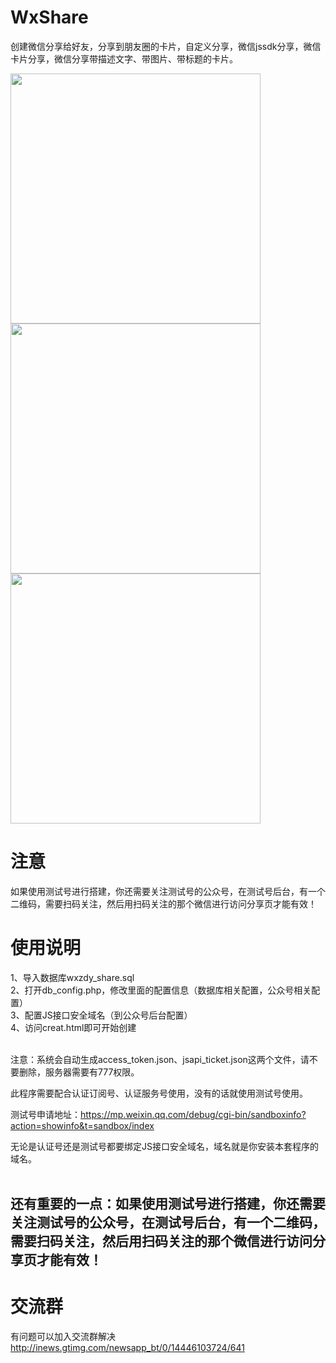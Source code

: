 # WxShare
创建微信分享给好友，分享到朋友圈的卡片，自定义分享，微信jssdk分享，微信卡片分享，微信分享带描述文字、带图片、带标题的卡片。

<img src="https://p.pstatp.com/origin/pgc-image/3baf9db4e1954a3496e33aa8567f71f7" width="400" /><br/>
<img src="https://s.pc.qq.com/tousu/img/20210804/9391668_1628006629.jpg" width="400" /><br/>
<img src="https://p.pstatp.com/origin/pgc-image/1255127dd06143e89ed85d4432ee7a99" width="400" /><br/>

# 注意
如果使用测试号进行搭建，你还需要关注测试号的公众号，在测试号后台，有一个二维码，需要扫码关注，然后用扫码关注的那个微信进行访问分享页才能有效！

# 使用说明

1、导入数据库wxzdy_share.sql<br/>
2、打开db_config.php，修改里面的配置信息（数据库相关配置，公众号相关配置）<br/>
3、配置JS接口安全域名（到公众号后台配置）<br/>
4、访问creat.html即可开始创建<br/><br/>

注意：系统会自动生成access_token.json、jsapi_ticket.json这两个文件，请不要删除，服务器需要有777权限。<br/>

此程序需要配合认证订阅号、认证服务号使用，没有的话就使用测试号使用。<br/>

测试号申请地址：https://mp.weixin.qq.com/debug/cgi-bin/sandboxinfo?action=showinfo&t=sandbox/index <br/>

无论是认证号还是测试号都要绑定JS接口安全域名，域名就是你安装本套程序的域名。<br/><br/>

还有重要的一点：如果使用测试号进行搭建，你还需要关注测试号的公众号，在测试号后台，有一个二维码，需要扫码关注，然后用扫码关注的那个微信进行访问分享页才能有效！
---

# 交流群

有问题可以加入交流群解决
http://inews.gtimg.com/newsapp_bt/0/14446103724/641
